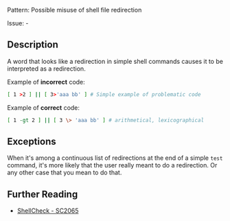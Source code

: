 Pattern: Possible misuse of shell file redirection

Issue: -

## Description

A word that looks like a redirection in simple shell commands causes it to be interpreted as a redirection.

Example of **incorrect** code:

```sh
[ 1 >2 ] || [ 3>'aaa bb' ] # Simple example of problematic code
```

Example of **correct** code:

```sh
[ 1 -gt 2 ] || [ 3 \> 'aaa bb' ] # arithmetical, lexicographical
```
## Exceptions

When it's among a continuous list of redirections at the end of a simple `test` command, it's more likely that
the user really meant to do a redirection. Or any other case that you mean to do that.

## Further Reading

* [ShellCheck - SC2065](https://github.com/koalaman/shellcheck/wiki/SC2065)

